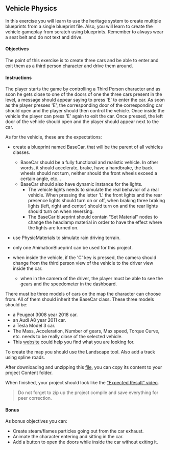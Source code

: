 ## Vehicle Physics

In this exercise you will learn to use the heritage system to create multiple blueprints from a single blueprint file. Also, you will learn to create the vehicle gameplay from scratch using blueprints. Remember to always wear a seat belt and do not text and drive.

#### Objectives

The point of this exercise is to create three cars and be able to enter and exit them as a third person character and drive them around.

#### Instructions

The player starts the game by controlling a Third Person character and as soon he gets close to one of the doors of one the three cars present in the level, a message should appear saying to press 'E' to enter the car. As soon as the player presses 'E', the corresponding door of the corresponding car should open and the player should then control the vehicle. Once inside the vehicle the player can press 'E' again to exit the car. Once pressed, the left door of the vehicle should open and the player should appear next to the car.

As for the vehicle, these are the expectations:

- create a blueprint named BaseCar, that will be the parent of all vehicles classes.
  - BaseCar should be a fully functional and realistic vehicle. In other words, it should accelerate, brake, have a handbrake, the back wheels should not turn, neither should the front wheels exceed a certain angle, etc...
  - BaseCar should also have dynamic instance for the lights.
    - The vehicle lights needs to simulate the real behavior of a real vehicle. When pressing the letter 'L' the front lights and the rear presence lights should turn on or off, when braking three braking lights (left, right and center) should turn on and the rear lights should turn on when reversing.
    - The BaseCar blueprint should contain "Set Material" nodes to change the headlamp material in order to have the effect where the lights are turned on.
- use PhysicMaterials to simulate rain driving terrain.

- only one AnimationBlueprint can be used for this project.

- when inside the vehicle, if the 'C' key is pressed, the camera should change from the third person view of the vehicle to the driver view inside the car.
  - when in the camera of the driver, the player must be able to see the gears and the speedometer in the dashboard.

There must be three models of cars on the map the character can choose from. All of them should inherit the BaseCar class. These three models should be:

- a Peugeot 3008 year 2018 car.
- an Audi A8 year 2011 car.
- a Tesla Model 3 car.
- The Mass, Acceleration, Number of gears, Max speed, Torque Curve, etc. needs to be really close of the selected vehicle.
- This [website](https://www.automobile-catalog.com) could help you find what you are looking for.

To create the map you should use the Landscape tool. Also add a track using spline roads.

After downloading and unzipping this [file](https://assets.01-edu.org/Unreal-Engine-Piscine/VehiclePhysics.zip), you can copy its content to your project Content folder.

When finished, your project should look like the [“Expected Result” video](https://youtu.be/4dXjFKh_jjY).

> Do not forget to zip up the project compile and save everything for peer correction.

#### Bonus

As bonus objectives you can:

- Create steam/flames particles going out from the car exhaust.
- Animate the character entering and sitting in the car.
- Add a button to open the doors while inside the car without exiting it.
